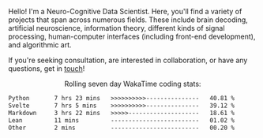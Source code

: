 Hello! I'm a Neuro-Cognitive Data Scientist. Here, you'll find a variety of projects that span across numerous fields. These include brain decoding, artificial neuroscience, information theory, different kinds of signal processing, human-computer interfaces (including front-end development), and algorithmic art. 

If you're seeking consultation, are interested in collaboration, or have any questions, get in <a href='mailto:desk@syrkis.com?subject=Getting%20in%20touch'>touch</a>!

<p align="center">Rolling seven day WakaTime coding stats:</p>
<!--START_SECTION:waka-->

```txt
Python       7 hrs 23 mins   >>>>>>>>>>---------------   40.81 %
Svelte       7 hrs 5 mins    >>>>>>>>>>---------------   39.12 %
Markdown     3 hrs 22 mins   >>>>>--------------------   18.61 %
Lean         11 mins         -------------------------   01.02 %
Other        2 mins          -------------------------   00.20 %
```

<!--END_SECTION:waka-->
